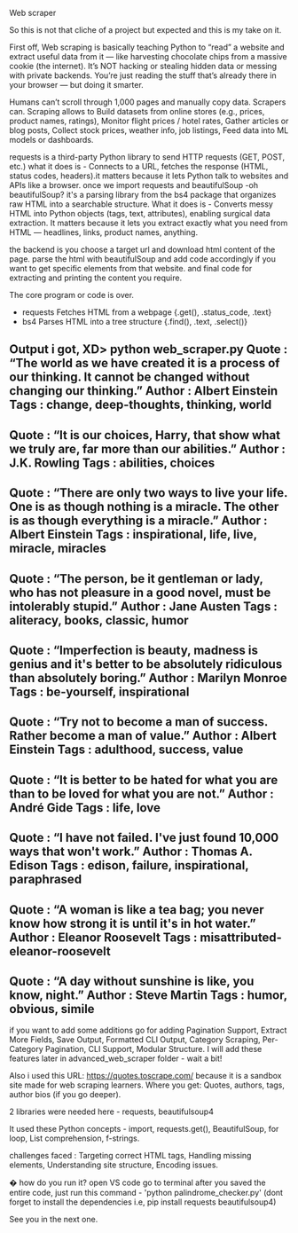 Web scraper

So this is not that cliche of a project but expected and this is my take on it.

First off, Web scraping is basically teaching Python to “read” a website and extract useful data from it — like harvesting chocolate chips from a massive cookie (the internet). It’s NOT hacking or stealing hidden data or messing with private backends. You’re just reading the stuff that’s already there in your browser — but doing it smarter.

Humans can’t scroll through 1,000 pages and manually copy data. Scrapers can. Scraping allows to Build datasets from online stores (e.g., prices, product names, ratings), Monitor flight prices / hotel rates, Gather articles or blog posts, Collect stock prices, weather info, job listings, Feed data into ML models or dashboards.

requests is a third-party Python library to send HTTP requests (GET, POST, etc.) what it does is - Connects to a URL, fetches the response (HTML, status codes, headers).it matters because it lets Python talk to websites and APIs like a browser. once we import requests and beautifulSoup -oh beautifulSoup? it's a parsing library from the bs4 package that organizes raw HTML into a searchable structure. What it does is - Converts messy HTML into Python objects (tags, text, attributes), enabling surgical data extraction. It matters because it lets you extract exactly what you need from HTML — headlines, links, product names, anything.

the backend is you choose a target url and download html content of the page. parse the html with beautifulSoup and add code accordingly if you want to get specific elements from that website. and final code for extracting and printing the content you require.

The core program or code is over.

- requests Fetches HTML from a webpage {.get(), .status_code, .text}
- bs4 Parses HTML into a tree structure	{.find(), .text, .select()}

Output i got, 
XD> python web_scraper.py
Quote  : “The world as we have created it is a process of our thinking. It cannot be changed without changing our thinking.”
Author : Albert Einstein
Tags   : change, deep-thoughts, thinking, world
--------------------------------------------------------------------------------
Quote  : “It is our choices, Harry, that show what we truly are, far more than our abilities.”
Author : J.K. Rowling
Tags   : abilities, choices
--------------------------------------------------------------------------------
Quote  : “There are only two ways to live your life. One is as though nothing is a miracle. The other is as though everything is a miracle.”
Author : Albert Einstein
Tags   : inspirational, life, live, miracle, miracles
--------------------------------------------------------------------------------
Quote  : “The person, be it gentleman or lady, who has not pleasure in a good novel, must be intolerably stupid.”
Author : Jane Austen
Tags   : aliteracy, books, classic, humor
--------------------------------------------------------------------------------
Quote  : “Imperfection is beauty, madness is genius and it's better to be absolutely ridiculous than absolutely boring.”
Author : Marilyn Monroe
Tags   : be-yourself, inspirational
--------------------------------------------------------------------------------
Quote  : “Try not to become a man of success. Rather become a man of value.”
Author : Albert Einstein
Tags   : adulthood, success, value
--------------------------------------------------------------------------------
Quote  : “It is better to be hated for what you are than to be loved for what you are not.”
Author : André Gide
Tags   : life, love
--------------------------------------------------------------------------------
Quote  : “I have not failed. I've just found 10,000 ways that won't work.”
Author : Thomas A. Edison
Tags   : edison, failure, inspirational, paraphrased
--------------------------------------------------------------------------------
Quote  : “A woman is like a tea bag; you never know how strong it is until it's in hot water.”
Author : Eleanor Roosevelt
Tags   : misattributed-eleanor-roosevelt
--------------------------------------------------------------------------------
Quote  : “A day without sunshine is like, you know, night.”
Author : Steve Martin
Tags   : humor, obvious, simile
--------------------------------------------------------------------------------

if you want to add some additions go for adding Pagination Support, Extract More Fields, Save Output, Formatted CLI Output, Category Scraping, Per-Category Pagination, CLI Support, Modular Structure. I will add these features later in advanced_web_scraper folder - wait a bit!

Also i used this URL: https://quotes.toscrape.com/ because it is a sandbox site made for web scraping learners. Where you get: Quotes, authors, tags, author bios (if you go deeper).

2 libraries were needed here - requests, beautifulsoup4

It used these Python concepts - import, requests.get(), BeautifulSoup, for loop, List comprehension, f-strings.

challenges faced : Targeting correct HTML tags, Handling missing elements, Understanding site structure, Encoding issues.

� how do you run it? open VS code go to terminal after you saved the entire code, just run this command - 'python palindrome_checker.py' (dont forget to install the dependencies i.e, pip install requests beautifulsoup4)

See you in the next one.